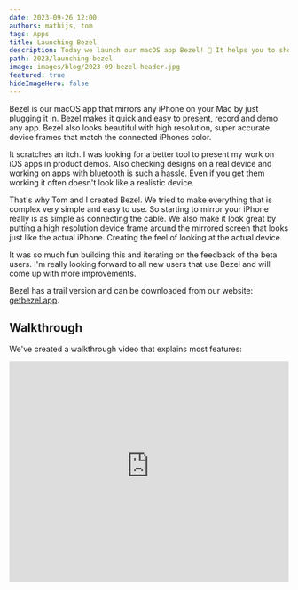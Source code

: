 ```yaml
---
date: 2023-09-26 12:00
authors: mathijs, tom
tags: Apps
title: Launching Bezel
description: Today we launch our macOS app Bezel! 🚀 It helps you to show an iPhone on your Mac. Just plug it in the cable and it shows up, simple as that.
path: 2023/launching-bezel
image: images/blog/2023-09-bezel-header.jpg
featured: true
hideImageHero: false
---
```


Bezel is our macOS app that mirrors any iPhone on your Mac by just plugging it in. Bezel makes it quick and easy to present, record and demo any app. Bezel also looks beautiful with high resolution, super accurate device frames that match the connected iPhones color.

It scratches an itch. I was looking for a better tool to present my work on iOS apps in product demos. Also checking designs on a real device and working on apps with bluetooth is such a hassle. Even if you get them working it often doesn't look like a realistic device.

That's why Tom and I created Bezel. We tried to make everything that is complex very simple and easy to use. So starting to mirror your iPhone really is as simple as connecting the cable. We also make it look great by putting a high resolution device frame around the mirrored screen that looks just like the actual iPhone. Creating the feel of looking at the actual device.

It was so much fun building this and iterating on the feedback of the beta users. I'm really looking forward to all new users that use Bezel and will come up with more improvements.

Bezel has a trail version and can be downloaded from our website: [getbezel.app](https://getbezel.app).

## Walkthrough

We've created a walkthrough video that explains most features:

<iframe width="707" height="398" src="https://www.youtube-nocookie.com/embed/ZrCaFws2Xvc?si=iNjo5FZT7-nUFpcK" title="YouTube video player" frameborder="0" allow="accelerometer; autoplay; clipboard-write; encrypted-media; gyroscope; picture-in-picture; web-share" allowfullscreen style="max-width: 100%; vertical-align: middle"></iframe>
